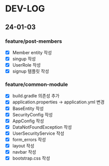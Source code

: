 # DEV-LOG
## 24-01-03
### feature/post-members
- [x] Member entity 작성
- [x] singup 작성
- [x] UserRole 작성
- [x] signup 템플릿 작성

### feature/common-module
- [x] build.gradle 의존성 추가
- [x] application.properties -> application.yml 변경
- [x] BaseEntity 작성
- [x] SecurityConfig 작성
- [x] AppConfig 작성
- [x] DataNotFoundException 작성
- [x] UserSecurityService 작성
- [x] form_errors 작성
- [x] layout 작성
- [x] navbar 작성
- [x] bootstrap.css 작성